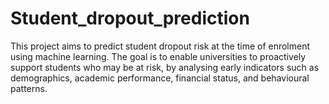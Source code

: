 # Student_dropout_prediction
This project aims to predict student dropout risk at the time of enrolment using machine learning. The goal is to enable universities to proactively support students who may be at risk, by analysing early indicators such as demographics, academic performance, financial status, and behavioural patterns.
